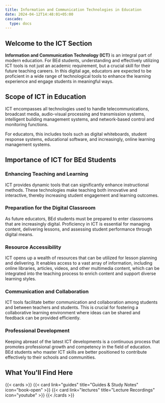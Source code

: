 ```yaml
---
title: Information and Communication Technologies in Education
date: 2024-04-12T14:48:01+05:00
cascade:
  type: docs
---
```



## Welcome to the ICT Section

**Information and Communication Technology (ICT)** is an integral part of modern education. For BEd students, understanding and effectively utilizing ICT tools is not just an academic requirement, but a crucial skill for their future teaching careers. In this digital age, educators are expected to be proficient in a wide range of technological tools to enhance the learning experience and engage students in meaningful ways.

## Scope of ICT in Education

ICT encompasses all technologies used to handle telecommunications, broadcast media, audio-visual processing and transmission systems, intelligent building management systems, and network-based control and monitoring functions. 

For educators, this includes tools such as digital whiteboards, student response systems, educational software, and increasingly, online learning management systems.

## Importance of ICT for BEd Students

### Enhancing Teaching and Learning

ICT provides dynamic tools that can significantly enhance instructional methods. These technologies make teaching both innovative and interactive, thereby increasing student engagement and learning outcomes.

### Preparation for the Digital Classroom

As future educators, BEd students must be prepared to enter classrooms that are increasingly digital. Proficiency in ICT is essential for managing content, delivering lessons, and assessing student performance through digital means.

### Resource Accessibility

ICT opens up a wealth of resources that can be utilized for lesson planning and delivering. It enables access to a vast array of information, including online libraries, articles, videos, and other multimedia content, which can be integrated into the teaching process to enrich content and support diverse learning styles.

### Communication and Collaboration

ICT tools facilitate better communication and collaboration among students and between teachers and students. This is crucial for fostering a collaborative learning environment where ideas can be shared and feedback can be provided efficiently.

### Professional Development

Keeping abreast of the latest ICT developments is a continuous process that promotes professional growth and competency in the field of education. BEd students who master ICT skills are better positioned to contribute effectively to their schools and communities.

## What You'll Find Here

{{< cards >}}
  {{< card link="guides" title="Guides & Study Notes" icon="book-open" >}}
  {{< card link="lectures" title="Lecture Recordings" icon="youtube" >}}
{{< /cards >}}